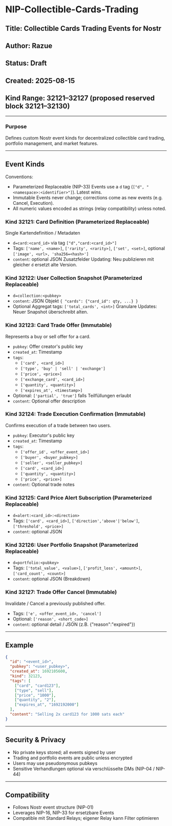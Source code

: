 # NIP-Collectible-Cards-Trading

## Title: Collectible Cards Trading Events for Nostr
## Author: Razue
## Status: Draft
## Created: 2025-08-15
## Kind Range: 32121–32127 (proposed reserved block 32121–32130)

---

### Purpose
Defines custom Nostr event kinds for decentralized collectible card trading, portfolio management, and market features.

---

## Event Kinds

Conventions:
- Parameterized Replaceable (NIP-33) Events use a `d` tag (`["d", "<namespace>:<identifier>"]`). Latest wins.
- Immutable Events never change; corrections come as new events (e.g. Cancel, Execution).
- All numeric values encoded as strings (relay compatibility) unless noted.

### Kind 32121: Card Definition (Parameterized Replaceable)
Single Kartendefinition / Metadaten
- `d=card:<card_id>` via tag `["d","card:<card_id>"]`
- Tags: `['name', <name>]`, `['rarity', <rarity>]`, `['set', <set>]`, optional `['image', <url>, 'sha256=<hash>']`
- `content`: optional JSON Zusatzfelder
Updating: Neu publizieren mit gleicher `d` ersetzt alte Version.

### Kind 32122: User Collection Snapshot (Parameterized Replaceable)
- `d=collection:<pubkey>`
- `content`: JSON Objekt `{ "cards": {"card_id": qty, ...} }`
- Optional Aggregat tags: `['total_cards', <int>]`
Granulare Updates: Neuer Snapshot überschreibt alten.

### Kind 32123: Card Trade Offer (Immutable)
Represents a buy or sell offer for a card.
- `pubkey`: Offer creator's public key
- `created_at`: Timestamp
- `tags`:
  - `['card', <card_id>]`
  - `['type', 'buy' | 'sell' | 'exchange']`
  - `['price', <price>]`
  - `['exchange_card', <card_id>]`
  - `['quantity', <quantity>]`
  - `['expires_at', <timestamp>]`
- Optional: `['partial', 'true']` falls Teilfüllungen erlaubt
- `content`: Optional offer description

### Kind 32124: Trade Execution Confirmation (Immutable)
Confirms execution of a trade between two users.
- `pubkey`: Executor's public key
- `created_at`: Timestamp
- `tags`:
  - `['offer_id', <offer_event_id>]`
  - `['buyer', <buyer_pubkey>]`
  - `['seller', <seller_pubkey>]`
  - `['card', <card_id>]`
  - `['quantity', <quantity>]`
  - `['price', <price>]`
- `content`: Optional trade notes

### Kind 32125: Card Price Alert Subscription (Parameterized Replaceable)
- `d=alert:<card_id>:<direction>`
- Tags: `['card', <card_id>]`, `['direction','above'|'below']`, `['threshold', <price>]`
- `content`: optional JSON

### Kind 32126: User Portfolio Snapshot (Parameterized Replaceable)
- `d=portfolio:<pubkey>`
- Tags: `['total_value', <value>]`, `['profit_loss', <amount>]`, `['card_count', <count>]`
- `content`: optional JSON (Breakdown)

### Kind 32127: Trade Offer Cancel (Immutable)
Invalidate / Cancel a previously published offer.
- Tags: `['e', <offer_event_id>, 'cancel']`
- Optional: `['reason', <short_code>]`
- `content`: optional detail / JSON (z.B. {"reason":"expired"})

---

## Example

```json
{
  "id": "<event_id>",
  "pubkey": "<user_pubkey>",
  "created_at": 1692105600,
  "kind": 32123,
  "tags": [
    ["card", "card123"],
    ["type", "sell"],
    ["price", "1000"],
    ["quantity", "2"],
    ["expires_at", "1692192000"]
  ],
  "content": "Selling 2x card123 for 1000 sats each"
}
```

---

## Security & Privacy
- No private keys stored; all events signed by user
- Trading and portfolio events are public unless encrypted
- Users may use pseudonymous pubkeys
- Sensitive Verhandlungen optional via verschlüsselte DMs (NIP-04 / NIP-44)

---

## Compatibility
- Follows Nostr event structure (NIP-01)
- Leverages NIP-16, NIP-33 for ersetzbare Events
- Compatible mit Standard Relays; eigener Relay kann Filter optimieren
